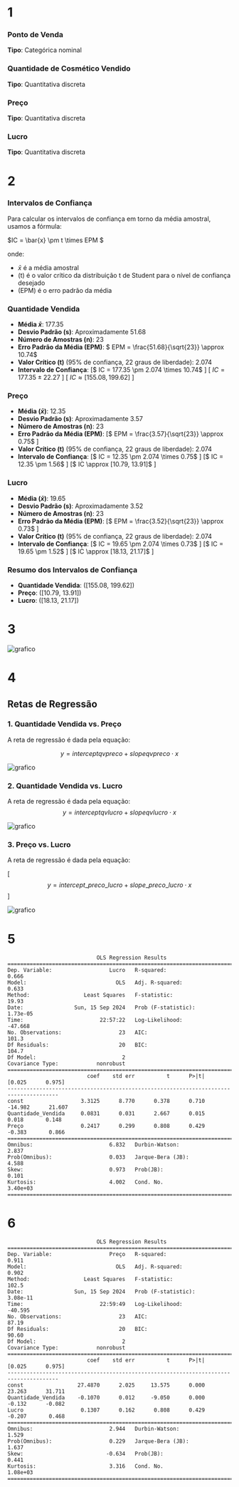 # 1

### **Ponto de Venda**

**Tipo**: Categórica nominal

### **Quantidade de Cosmético Vendido**

**Tipo**: Quantitativa discreta

### **Preço**

**Tipo**: Quantitativa discreta

### **Lucro**

**Tipo**: Quantitativa discreta

# 2

### Intervalos de Confiança

Para calcular os intervalos de confiança em torno da média amostral, usamos a fórmula:

$IC = \bar{x} \pm t \times EPM $

onde:

- $\bar{x}$ é a média amostral
- \(t\) é o valor crítico da distribuição t de Student para o nível de confiança desejado
- \(EPM\) é o erro padrão da média

### Quantidade Vendida

- **Média $\bar{x}$**: 177.35
- **Desvio Padrão (s)**: Aproximadamente 51.68
- **Número de Amostras (n)**: 23
- **Erro Padrão da Média (EPM)**:
  $
  EPM = \frac{51.68}{\sqrt{23}} \approx 10.74$
- **Valor Crítico \(t\)** (95% de confiança, 22 graus de liberdade): 2.074
- **Intervalo de Confiança**:
  \[$
  IC = 177.35 \pm 2.074 \times 10.74$
  \]
  \[
  $IC = 177.35 \pm 22.27$
  \]
  \[
  $IC \approx [155.08, 199.62]$
  \]

### Preço

- **Média ($\bar{x}$)**: 12.35
- **Desvio Padrão (s)**: Aproximadamente 3.57
- **Número de Amostras (n)**: 23
- **Erro Padrão da Média (EPM)**:
  \[$
  EPM = \frac{3.57}{\sqrt{23}} \approx 0.75$
  \]
- **Valor Crítico \(t\)** (95% de confiança, 22 graus de liberdade): 2.074
- **Intervalo de Confiança**:
  \[$
  IC = 12.35 \pm 2.074 \times 0.75$
  \]
  \[$
  IC = 12.35 \pm 1.56$
  \]
  \[$
  IC \approx [10.79, 13.91]$
  \]

### Lucro

- **Média ($\bar{x}$)**: 19.65
- **Desvio Padrão (s)**: Aproximadamente 3.52
- **Número de Amostras (n)**: 23
- **Erro Padrão da Média (EPM)**:
  \[$
  EPM = \frac{3.52}{\sqrt{23}} \approx 0.73$
  \]
- **Valor Crítico \(t\)** (95% de confiança, 22 graus de liberdade): 2.074
- **Intervalo de Confiança**:
  \[$
  IC = 19.65 \pm 2.074 \times 0.73$
  \]
  \[$
  IC = 19.65 \pm 1.52$
  \]
  \[$
  IC \approx [18.13, 21.17]$
  \]

### Resumo dos Intervalos de Confiança

- **Quantidade Vendida**: \([155.08, 199.62]\)
- **Preço**: \([10.79, 13.91]\)
- **Lucro**: \([18.13, 21.17]\)

# 3

![grafico](../estatistica/markdown/image.png)

# 4

## Retas de Regressão

### 1. Quantidade Vendida vs. Preço

A reta de regressão é dada pela equação:

$$ y = {interceptqv preco} + slopeqvpreco \cdot x $$

![grafico](../estatistica/markdown/qtdvendaxlucro.png)

### 2. Quantidade Vendida vs. Lucro

A reta de regressão é dada pela equação:
$$y = intercept qv lucro + slope qv lucro \cdot x $$

![grafico](../estatistica/markdown/vendidaxpreco.png)

### 3. Preço vs. Lucro

A reta de regressão é dada pela equação:

\[ $$y = intercept\_preco\_lucro + {slope\_preco\_lucro} \cdot x$$ \]

![grafico](../estatistica/markdown/precoxlucro.png)

# 5

```
                            OLS Regression Results
==============================================================================
Dep. Variable:                  Lucro   R-squared:                       0.666
Model:                            OLS   Adj. R-squared:                  0.633
Method:                 Least Squares   F-statistic:                     19.93
Date:                Sun, 15 Sep 2024   Prob (F-statistic):           1.73e-05
Time:                        22:57:22   Log-Likelihood:                -47.668
No. Observations:                  23   AIC:                             101.3
Df Residuals:                      20   BIC:                             104.7
Df Model:                           2
Covariance Type:            nonrobust
======================================================================================
                         coef    std err          t      P>|t|      [0.025      0.975]
--------------------------------------------------------------------------------------
const                  3.3125      8.770      0.378      0.710     -14.982      21.607
Quantidade_Vendida     0.0831      0.031      2.667      0.015       0.018       0.148
Preço                  0.2417      0.299      0.808      0.429      -0.383       0.866
==============================================================================
Omnibus:                        6.832   Durbin-Watson:                   2.837
Prob(Omnibus):                  0.033   Jarque-Bera (JB):                4.588
Skew:                           0.973   Prob(JB):                        0.101
Kurtosis:                       4.002   Cond. No.                     3.40e+03
==============================================================================
```

# 6

```
                            OLS Regression Results
==============================================================================
Dep. Variable:                  Preço   R-squared:                       0.911
Model:                            OLS   Adj. R-squared:                  0.902
Method:                 Least Squares   F-statistic:                     102.5
Date:                Sun, 15 Sep 2024   Prob (F-statistic):           3.08e-11
Time:                        22:59:49   Log-Likelihood:                -40.595
No. Observations:                  23   AIC:                             87.19
Df Residuals:                      20   BIC:                             90.60
Df Model:                           2
Covariance Type:            nonrobust
======================================================================================
                         coef    std err          t      P>|t|      [0.025      0.975]
--------------------------------------------------------------------------------------
const                 27.4870      2.025     13.575      0.000      23.263      31.711
Quantidade_Vendida    -0.1070      0.012     -9.050      0.000      -0.132      -0.082
Lucro                  0.1307      0.162      0.808      0.429      -0.207       0.468
==============================================================================
Omnibus:                        2.944   Durbin-Watson:                   1.529
Prob(Omnibus):                  0.229   Jarque-Bera (JB):                1.637
Skew:                          -0.634   Prob(JB):                        0.441
Kurtosis:                       3.316   Cond. No.                     1.08e+03
==============================================================================
```
